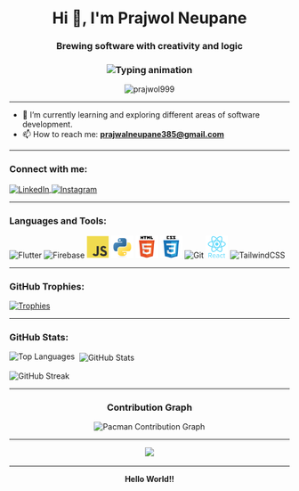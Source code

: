 <h1 align="center">Hi 👋, I'm Prajwol Neupane</h1>
<h3 align="center">Brewing software with creativity and logic</h3>

<h3 align="center">
  <img src="https://readme-typing-svg.herokuapp.com?font=Fira+Code&size=22&pause=1000&center=true&width=440&lines=Flutter+%7C+React+%7C+Firebase+Developer;Always+learning+new+things;Open+to+collaboration!" alt="Typing animation" />
</h3>

<p align="center">
  <img src="https://komarev.com/ghpvc/?username=prajwol999&label=Profile%20views&color=0e75b6&style=flat" alt="prajwol999" />
</p>

---

- 🌱 I’m currently learning and exploring different areas of software development.  
- 📫 How to reach me: **prajwalneupane385@gmail.com**

---

<h3 align="left">Connect with me:</h3>
<p align="left">
  <a href="https://linkedin.com/in/prajwal%20neupane" target="_blank">
    <img align="center" src="https://raw.githubusercontent.com/rahuldkjain/github-profile-readme-generator/master/src/images/icons/Social/linked-in-alt.svg" alt="LinkedIn" height="30" width="40" />
  </a>
  <a href="https://instagram.com/praz_woley" target="_blank">
    <img align="center" src="https://raw.githubusercontent.com/rahuldkjain/github-profile-readme-generator/master/src/images/icons/Social/instagram.svg" alt="Instagram" height="30" width="40" />
  </a>
</p>

---

<h3 align="left">Languages and Tools:</h3>
<p align="left">
  <img src="https://www.vectorlogo.zone/logos/flutterio/flutterio-icon.svg" alt="Flutter" width="40" height="40"/>
  <img src="https://www.vectorlogo.zone/logos/firebase/firebase-icon.svg" alt="Firebase" width="40" height="40"/>
  <img src="https://raw.githubusercontent.com/devicons/devicon/master/icons/javascript/javascript-original.svg" alt="JavaScript" width="40" height="40"/>
  <img src="https://raw.githubusercontent.com/devicons/devicon/master/icons/python/python-original.svg" alt="Python" width="40" height="40"/>
  <img src="https://raw.githubusercontent.com/devicons/devicon/master/icons/html5/html5-original-wordmark.svg" alt="HTML5" width="40" height="40"/>
  <img src="https://raw.githubusercontent.com/devicons/devicon/master/icons/css3/css3-original-wordmark.svg" alt="CSS3" width="40" height="40"/>
  <img src="https://www.vectorlogo.zone/logos/git-scm/git-scm-icon.svg" alt="Git" width="40" height="40"/>
  <img src="https://raw.githubusercontent.com/devicons/devicon/master/icons/react/react-original-wordmark.svg" alt="React" width="40" height="40"/>
  <img src="https://www.vectorlogo.zone/logos/tailwindcss/tailwindcss-icon.svg" alt="TailwindCSS" width="40" height="40"/>
</p>

---

<h3 align="left">GitHub Trophies:</h3>
<p align="left">
  <a href="https://github.com/ryo-ma/github-profile-trophy">
    <img src="https://github-profile-trophy.vercel.app/?username=prajwol999&theme=algolia" alt="Trophies" />
  </a>
</p>

---

<h3 align="left">GitHub Stats:</h3>

<p>
  <img align="left" src="https://github-readme-stats.vercel.app/api/top-langs?username=prajwol999&show_icons=true&locale=en&layout=compact&theme=dracula" alt="Top Languages" />
</p>

<p>&nbsp;
  <img align="center" src="https://github-readme-stats.vercel.app/api?username=prajwol999&show_icons=true&locale=en&theme=dracula" alt="GitHub Stats" />
</p>

<p>
  <img align="center" src="https://github-readme-streak-stats.herokuapp.com/?user=prajwol999&theme=dracula" alt="GitHub Streak" />
</p>

---

<h3 align="center">Contribution Graph</h3>

<p align="center">
  <picture>
    <source media="(prefers-color-scheme: dark)" srcset="https://raw.githubusercontent.com/Prajwol999/Prajwol999/output/pacman-contribution-graph-dark.svg">
    <source media="(prefers-color-scheme: light)" srcset="https://raw.githubusercontent.com/Prajwol999/Prajwol999/output/pacman-contribution-graph.svg">
    <img alt="Pacman Contribution Graph" src="https://raw.githubusercontent.com/Prajwol999/Prajwol999/output/pacman-contribution-graph.svg">
  </picture>
</p>

---

<div align="center">
  <img src="https://profile-counter.glitch.me/Prajwol999/count.svg?" />
</div>

---

<p align="center"><b>Hello World!!</b></p>
